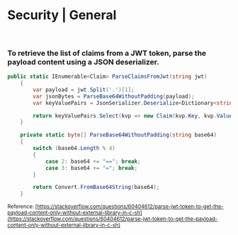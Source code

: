 # Security | General
<br>

### To retrieve the list of claims from a JWT token, parse the payload content using a JSON deserializer.

```csharp
public static IEnumerable<Claim> ParseClaimsFromJwt(string jwt)
	{
		var payload = jwt.Split('.')[1];
		var jsonBytes = ParseBase64WithoutPadding(payload);
		var keyValuePairs = JsonSerializer.Deserialize<Dictionary<string, object>>(jsonBytes);

		return keyValuePairs.Select(kvp => new Claim(kvp.Key, kvp.Value.ToString()));
	}

	private static byte[] ParseBase64WithoutPadding(string base64)
	{
		switch (base64.Length % 4)
		{
			case 2: base64 += "=="; break;
			case 3: base64 += "="; break;
		}

		return Convert.FromBase64String(base64);
	}
```
<small>Reference: [https://stackoverflow.com/questions/60404612/parse-jwt-token-to-get-the-payload-content-only-without-external-library-in-c-sh](https://stackoverflow.com/questions/60404612/parse-jwt-token-to-get-the-payload-content-only-without-external-library-in-c-sh)</small>
<br>

